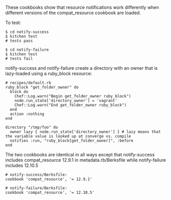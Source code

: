 These cookbooks show that resource notifications work differently when different versions of the compat_resource cookbook are loaded.

To test:
```
$ cd notify-success
$ kitchen test
# tests pass

$ cd notify-failure
$ kitchen test
# tests fail
```

notify-success and notify-failure create a directory with an owner that is lazy-loaded using a ruby_block resource:

```
# recipes/default.rb
ruby_block "get_folder_owner" do
  block do
    Chef::Log.warn("Begin get_folder_owner ruby_block")
    node.run_state['directory_owner'] = 'vagrant'
    Chef::Log.warn("End get_folder_owner ruby_block")
  end
  action :nothing
end

directory "/tmp/foo" do
  owner lazy { node.run_state['directory_owner'] } # lazy means that the variable value is looked up at converge vs. compile
  notifies :run, "ruby_block[get_folder_owner]", :before
end
```

The two cookbooks are identical in all ways except that notify-success includes compat_resource 12.9.1 in metadata.rb/Berksfile while notify-failure includes 12.10.5
```
# notify-success/Berksfile:
cookbook 'compat_resource', '= 12.9.1'

# notify-failure/Berksfile:
cookbook 'compat_resource', '= 12.10.5'
```
